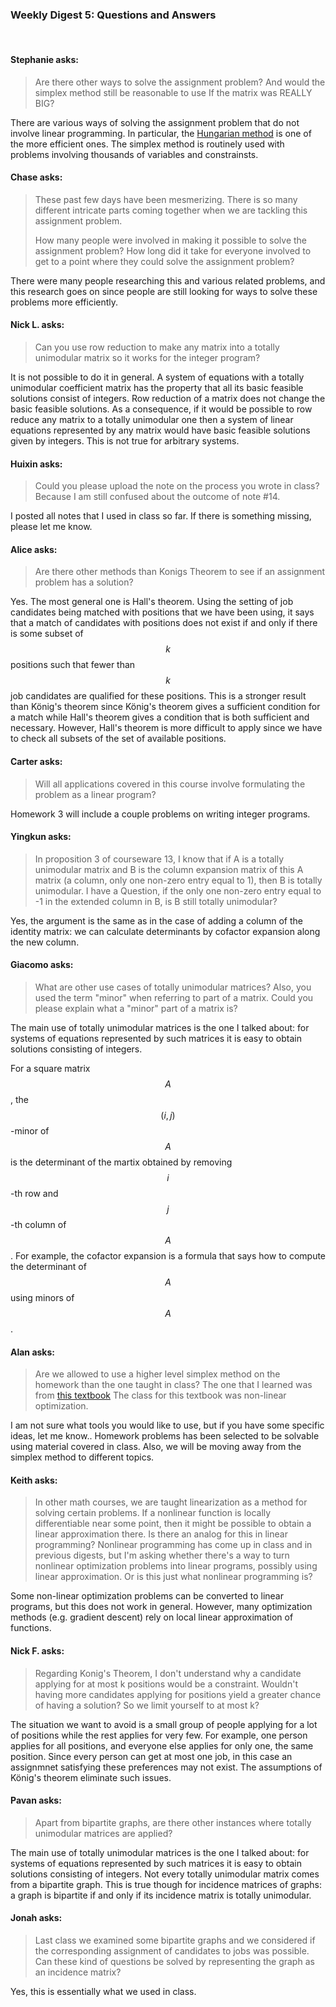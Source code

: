 ### Weekly Digest 5: Questions and Answers

<br/>


#### Stephanie asks:

> Are there other ways to solve the assignment problem?
> And would the simplex method still be reasonable to use
> If the matrix was REALLY BIG?

There are various ways of solving the assignment problem that do not
involve linear programming. In particular, the [Hungarian method](https://en.wikipedia.org/wiki/Hungarian_algorithm)
is one of the more efficient ones. The simplex method is routinely used
with problems involving thousands of variables and constrainsts.


#### Chase asks:

> These past few days have been mesmerizing. There is so many different intricate parts
> coming together when we are tackling this assignment problem.
>
> How many people were involved in making it possible to solve the assignment problem?
> How long did it take for everyone involved to get to a point where they could solve
> the assignment problem?

There were many people researching this and various related problems, and this research
goes on since people are still looking for ways to solve these problems more
efficiently.


#### Nick L. asks:

> Can you use row reduction to make any matrix into a totally unimodular matrix so it works for
> the integer program?

It is not possible to do it in general. A system of equations with a totally unimodular
coefficient matrix has the property that all its basic feasible solutions consist of integers.
Row reduction of a matrix does not change the basic feasible solutions. As a consequence, if
it would be possible to row reduce any matrix to a totally unimodular one then
a system of linear equations represented by any matrix would have basic feasible solutions
given by integers. This is not true for arbitrary systems.


#### Huixin asks:

> Could you please upload the note on the process you wrote in class? Because I am still confused
> about the outcome of note #14.

I posted all notes that I used in class so far. If there is something missing, please
let me know.


#### Alice asks:

> Are there other methods than Konigs Theorem to see if an assignment problem has a solution?

Yes. The most general one is Hall's theorem. Using the setting of job candidates being matched
with positions that we have been using, it says that a match of candidates with positions does
not exist if and only if there is some subset of $$k$$ positions such that fewer than $$k$$
job candidates are qualified for these positions. This is a stronger result than K&ouml;nig's
theorem since K&ouml;nig's theorem gives a sufficient condition for a match while Hall's
theorem gives a condition that is both sufficient and necessary. However, Hall's theorem is
more difficult to apply since we have to check all subsets of the set of available positions.


#### Carter asks:

> Will all applications covered in this course involve formulating the problem as a linear program?

Homework 3 will include a couple problems on writing integer programs.


#### Yingkun asks:

> In proposition 3 of courseware 13, I know that if A is a totally unimodular matrix and B is the column
> expansion matrix of this A matrix (a column, only one non-zero entry equal to 1), then B is totally unimodular.
> I have a Question, if the only one non-zero entry equal to -1 in the extended column in B, is B still totally
> unimodular?

Yes, the argument is the same as in the case of adding a column of the identity matrix:
we can calculate determinants by cofactor expansion along the new column.


#### Giacomo asks:

> What are other use cases of totally unimodular matrices? Also, you used the term "minor"
> when referring to part of a matrix. Could you please explain what a "minor" part of a matrix is?

The main use of totally unimodular matrices is the one I talked about: for systems of equations represented
by such matrices it is easy to obtain solutions consisting of integers.

For a square matrix $$A$$, the $$(i, j)$$-minor of $$A$$ is the determinant of the martix obtained by
removing $$i$$-th row and $$j$$-th column of $$A$$. For example, the cofactor expansion is a formula
that says how to compute the determinant of $$A$$ using minors of $$A$$.


#### Alan asks:

> Are we allowed to use a higher level simplex method on the homework than the one taught in class? The one that
> I learned was from [this textbook](http://www.math.chalmers.se/Math/Grundutb/CTH/tma947/0405/kompendium_sub.pdf)
> The class for this textbook was non-linear optimization.

I am not sure what tools you would like to use, but if you have some specific ideas, let me know..
Homework problems has been selected to be solvable using material covered in class.
Also, we will be moving away from the simplex method to different topics.


#### Keith asks:

> In other math courses, we are taught linearization as a method for solving certain problems. If a nonlinear
> function is locally differentiable near some point, then it might be possible to obtain a linear approximation there.
> Is there an analog for this in linear programming? Nonlinear programming has come up in class and in previous digests,
> but I'm asking whether there's a way to turn nonlinear optimization problems into linear programs, possibly using
> linear approximation. Or is this just what nonlinear programming is?

Some non-linear optimization problems can be converted to linear programs, but this does not work in general.
However, many optimization methods (e.g. gradient descent) rely on local linear approximation of functions.

#### Nick F. asks:

> Regarding Konig's Theorem, I don't understand why a candidate applying for at most k positions would be a constraint.
> Wouldn't having more candidates applying for positions yield a greater chance of having a solution? So we
> limit yourself to at most k?

The situation we want to avoid is a small group of people applying for a lot of positions while the rest applies
for very few. For example, one person applies for all positions, and everyone else applies for only one, the same
position. Since every person can get at most one job, in this case an assignmnet satisfying these preferences
may not exist. The assumptions of K&ouml;nig's theorem eliminate such issues.

#### Pavan asks:

> Apart from bipartite graphs, are there other instances where totally unimodular matrices are applied?

The main use of totally unimodular matrices is the one I talked about: for systems of equations represented
by such matrices it is easy to obtain solutions consisting of integers. Not every totally unimodular matrix
comes from a bipartite graph. This is true though for incidence matrices of graphs: a graph is bipartite
if and only if its incidence matrix is totally unimodular.


#### Jonah asks:

> Last class we examined some bipartite graphs and we considered if the corresponding assignment of candidates
> to jobs was possible. Can these kind of questions be solved by representing the graph as an incidence matrix?

Yes, this is essentially what we used in class.